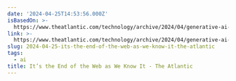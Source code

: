 ```yaml
---
date: '2024-04-25T14:53:56.000Z'
isBasedOn: >-
  https://www.theatlantic.com/technology/archive/2024/04/generative-ai-search-llmo/678154/
link: >-
  https://www.theatlantic.com/technology/archive/2024/04/generative-ai-search-llmo/678154/
slug: 2024-04-25-its-the-end-of-the-web-as-we-know-it-the-atlantic
tags:
  - ai
title: It’s the End of the Web as We Know It - The Atlantic
---
```


